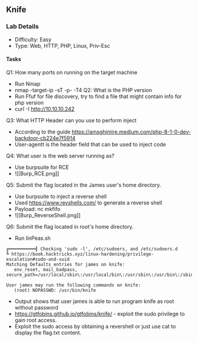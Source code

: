 ## Knife

### Lab Details

- Difficulty: Easy
- Type: Web, HTTP, PHP, Linux, Priv-Esc

#### Tasks

Q1: How many ports on running on the target machine

- Run Nmap
- nmap -target-ip -sT -p- -T4 <!---searches for all TCP ports -->
Q2: What is the PHP version
- Run Ffuf for file discovery, try to find a file that might contain info for php version
- curl -I <http://10.10.10.242>
    <!--example response
    HTTP/1.1 200 OK
    Date: Mon, 12 May 2025 11:01:34 GMT
    Server: Apache/2.4.41 (Ubuntu)
    X-Powered-By: PHP/8.1.0-dev
    Content-Type: text/html; charset=UTF-8 
     -->

Q3: What HTTP Header can you use to perform inject

- According to the guide <https://amsghimire.medium.com/php-8-1-0-dev-backdoor-cb224e7f5914>
- User-agentt is the header field that can be used to inject code

Q4: What user is the web server running as?
- Use burpsuite for RCE
- ![[Burp_RCE.png]]

Q5: Submit the flag located in the James user's home directory.
- Use burpsuite to inject a reverse shell
- Used <https://www.revshells.com/> to generate a reverse shell
- Payload: nc mkfifo
- ![[Burp_ReverseShell.png]]

Q6: Submit the flag located in root's home directory.
- Run linPeas.sh

 ```
 ╔══════════╣ Checking 'sudo -l', /etc/sudoers, and /etc/sudoers.d
╚ https://book.hacktricks.xyz/linux-hardening/privilege-escalation#sudo-and-suid                                                                                                                                                
Matching Defaults entries for james on knife:                                                                                                                                                                                   
    env_reset, mail_badpass, secure_path=/usr/local/sbin\:/usr/local/bin\:/usr/sbin\:/usr/bin\:/sbin\:/bin\:/snap/bin

User james may run the following commands on knife:
    (root) NOPASSWD: /usr/bin/knife

```

- Output shows that user james is able to run program knife as root without password
- <https://gtfobins.github.io/gtfobins/knife/> - exploit the sudo privilege to gain root access.
- Exploit the sudo access by obtaining a revershell or just use cat to display the flag.txt content.
